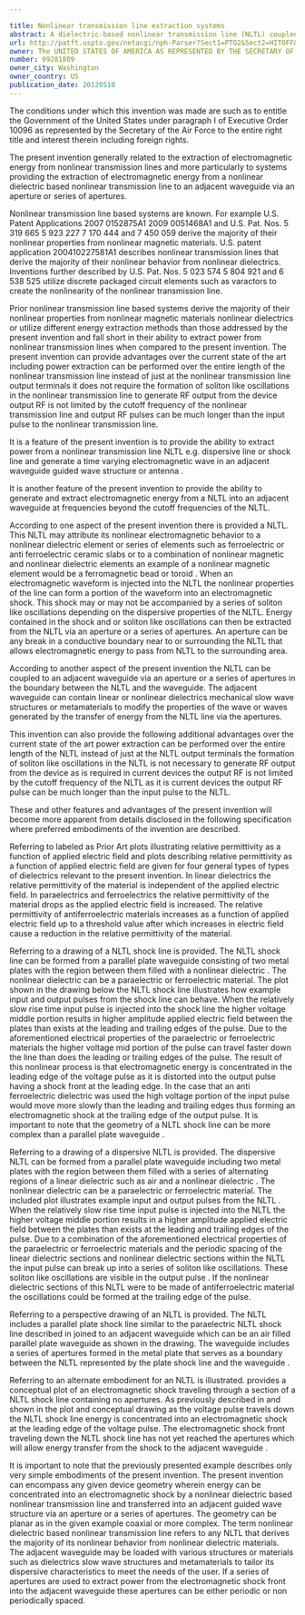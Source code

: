 ```yaml
---

title: Nonlinear transmission line extraction systems
abstract: A dielectric-based nonlinear transmission line (NLTL) coupled to an adjacent waveguide. Energy in an input pulse to the nonlinear transmission line is concentrated into an electromagnetic shock or a series of soliton-like oscillations by the nonlinear properties of the NLTL. Energy from the electromagnetic shock or the soliton-like oscillations are transferred into the waveguide. A plate of the NLTL coupled to the waveguide can include an aperture or a series of apertures. Energy from the electromagnetic shock or the soliton-like oscillations can then be transferred into waveguide via an aperture or apertures in such a way that forward and/or backward guided electromagnetic waves are generated in the waveguide. The waveguide can contain at a nonlinear magnetic material, a dielectric material, a slow wave structure, or a metamaterial. The NLTL can include nonlinear dielectric elements such as a periodic array interspersed with linear dielectric elements.
url: http://patft.uspto.gov/netacgi/nph-Parser?Sect1=PTO2&Sect2=HITOFF&p=1&u=%2Fnetahtml%2FPTO%2Fsearch-adv.htm&r=1&f=G&l=50&d=PALL&S1=09281809&OS=09281809&RS=09281809
owner: The UNITED STATES OF AMERICA AS REPRESENTED BY THE SECRETARY OF THE AIR FORCE
number: 09281809
owner_city: Washington
owner_country: US
publication_date: 20120510
---
```

The conditions under which this invention was made are such as to entitle the Government of the United States under paragraph I of Executive Order 10096 as represented by the Secretary of the Air Force to the entire right title and interest therein including foreign rights.

The present invention generally related to the extraction of electromagnetic energy from nonlinear transmission lines and more particularly to systems providing the extraction of electromagnetic energy from a nonlinear dielectric based nonlinear transmission line to an adjacent waveguide via an aperture or series of apertures.

Nonlinear transmission line based systems are known. For example U.S. Patent Applications 2007 0152875A1 2009 0051468A1 and U.S. Pat. Nos. 5 319 665 5 923 227 7 170 444 and 7 450 059 derive the majority of their nonlinear properties from nonlinear magnetic materials. U.S. patent application 200410227581A1 describes nonlinear transmission lines that derive the majority of their nonlinear behavior from nonlinear dielectrics. Inventions further described by U.S. Pat. Nos. 5 023 574 5 804 921 and 6 538 525 utilize discrete packaged circuit elements such as varactors to create the nonlinearity of the nonlinear transmission line.

Prior nonlinear transmission line based systems derive the majority of their nonlinear properties from nonlinear magnetic materials nonlinear dielectrics or utilize different energy extraction methods than those addressed by the present invention and fall short in their ability to extract power from nonlinear transmission lines when compared to the present invention. The present invention can provide advantages over the current state of the art including power extraction can be performed over the entire length of the nonlinear transmission line instead of just at the nonlinear transmission line output terminals it does not require the formation of soliton like oscillations in the nonlinear transmission line to generate RF output from the device output RF is not limited by the cutoff frequency of the nonlinear transmission line and output RF pulses can be much longer than the input pulse to the nonlinear transmission line.

It is a feature of the present invention is to provide the ability to extract power from a nonlinear transmission line NLTL e.g. dispersive line or shock line and generate a time varying electromagnetic wave in an adjacent waveguide guided wave structure or antenna .

It is another feature of the present invention to provide the ability to generate and extract electromagnetic energy from a NLTL into an adjacent waveguide at frequencies beyond the cutoff frequencies of the NLTL.

According to one aspect of the present invention there is provided a NLTL. This NLTL may attribute its nonlinear electromagnetic behavior to a nonlinear dielectric element or series of elements such as ferroelectric or anti ferroelectric ceramic slabs or to a combination of nonlinear magnetic and nonlinear dielectric elements an example of a nonlinear magnetic element would be a ferromagnetic bead or toroid . When an electromagnetic waveform is injected into the NLTL the nonlinear properties of the line can form a portion of the waveform into an electromagnetic shock. This shock may or may not be accompanied by a series of soliton like oscillations depending on the dispersive properties of the NLTL. Energy contained in the shock and or soliton like oscillations can then be extracted from the NLTL via an aperture or a series of apertures. An aperture can be any break in a conductive boundary near to or surrounding the NLTL that allows electromagnetic energy to pass from NLTL to the surrounding area.

According to another aspect of the present invention the NLTL can be coupled to an adjacent waveguide via an aperture or a series of apertures in the boundary between the NLTL and the waveguide. The adjacent waveguide can contain linear or nonlinear dielectrics mechanical slow wave structures or metamaterials to modify the properties of the wave or waves generated by the transfer of energy from the NLTL line via the apertures.

This invention can also provide the following additional advantages over the current state of the art power extraction can be performed over the entire length of the NLTL instead of just at the NLTL output terminals the formation of soliton like oscillations in the NLTL is not necessary to generate RF output from the device as is required in current devices the output RF is not limited by the cutoff frequency of the NLTL as it is current devices the output RF pulse can be much longer than the input pulse to the NLTL.

These and other features and advantages of the present invention will become more apparent from details disclosed in the following specification where preferred embodiments of the invention are described.

Referring to labeled as Prior Art plots illustrating relative permittivity as a function of applied electric field and plots describing relative permittivity as a function of applied electric field are given for four general types of types of dielectrics relevant to the present invention. In linear dielectrics the relative permittivity of the material is independent of the applied electric field. In paraelectrics and ferroelectrics the relative permittivity of the material drops as the applied electric field is increased. The relative permittivity of antiferroelectric materials increases as a function of applied electric field up to a threshold value after which increases in electric field cause a reduction in the relative permittivity of the material.

Referring to a drawing of a NLTL shock line is provided. The NLTL shock line can be formed from a parallel plate waveguide consisting of two metal plates with the region between them filled with a nonlinear dielectric . The nonlinear dielectric can be a paraelectric or ferroelectric material. The plot shown in the drawing below the NLTL shock line illustrates how example input and output pulses from the shock line can behave. When the relatively slow rise time input pulse is injected into the shock line the higher voltage middle portion results in higher amplitude applied electric field between the plates than exists at the leading and trailing edges of the pulse. Due to the aforementioned electrical properties of the paraelectric or ferroelectric materials the higher voltage mid portion of the pulse can travel faster down the line than does the leading or trailing edges of the pulse. The result of this nonlinear process is that electromagnetic energy is concentrated in the leading edge of the voltage pulse as it is distorted into the output pulse having a shock front at the leading edge. In the case that an anti ferroelectric dielectric was used the high voltage portion of the input pulse would move more slowly than the leading and trailing edges thus forming an electromagnetic shock at the trailing edge of the output pulse. It is important to note that the geometry of a NLTL shock line can be more complex than a parallel plate waveguide .

Referring to a drawing of a dispersive NLTL is provided. The dispersive NLTL can be formed from a parallel plate waveguide including two metal plates with the region between them filled with a series of alternating regions of a linear dielectric such as air and a nonlinear dielectric . The nonlinear dielectric can be a paraelectric or ferroelectric material. The included plot illustrates example input and output pulses from the NLTL . When the relatively slow rise time input pulse is injected into the NLTL the higher voltage middle portion results in a higher amplitude applied electric field between the plates than exists at the leading and trailing edges of the pulse. Due to a combination of the aforementioned electrical properties of the paraelectric or ferroelectric materials and the periodic spacing of the linear dielectric sections and nonlinear dielectric sections within the NLTL the input pulse can break up into a series of soliton like oscillations. These soliton like oscillations are visible in the output pulse . If the nonlinear dielectric sections of this NLTL were to be made of antiferroelectric material the oscillations could be formed at the trailing edge of the pulse.

Referring to a perspective drawing of an NLTL is provided. The NLTL includes a parallel plate shock line similar to the paraelectric NLTL shock line described in joined to an adjacent waveguide which can be an air filled parallel plate waveguide as shown in the drawing. The waveguide includes a series of apertures formed in the metal plate that serves as a boundary between the NLTL represented by the plate shock line and the waveguide .

Referring to an alternate embodiment for an NLTL is illustrated. provides a conceptual plot of an electromagnetic shock traveling through a section of a NLTL shock line containing no apertures. As previously described in and shown in the plot and conceptual drawing as the voltage pulse travels down the NLTL shock line energy is concentrated into an electromagnetic shock at the leading edge of the voltage pulse. The electromagnetic shock front traveling down the NLTL shock line has not yet reached the apertures which will allow energy transfer from the shock to the adjacent waveguide .

It is important to note that the previously presented example describes only very simple embodiments of the present invention. The present invention can encompass any given device geometry wherein energy can be concentrated into an electromagnetic shock by a nonlinear dielectric based nonlinear transmission line and transferred into an adjacent guided wave structure via an aperture or a series of apertures. The geometry can be planar as in the given example coaxial or more complex. The term nonlinear dielectric based nonlinear transmission line refers to any NLTL that derives the majority of its nonlinear behavior from nonlinear dielectric materials. The adjacent waveguide may be loaded with various structures or materials such as dielectrics slow wave structures and metamaterials to tailor its dispersive characteristics to meet the needs of the user. If a series of apertures are used to extract power from the electromagnetic shock front into the adjacent waveguide these apertures can be either periodic or non periodically spaced.

